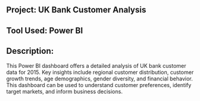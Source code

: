 ## Project: UK Bank Customer Analysis

## Tool Used: Power BI 

## Description:
This Power BI dashboard offers a detailed analysis of UK bank customer data for 2015. Key insights include regional customer distribution, customer growth trends, age demographics, gender diversity, and financial behavior. This dashboard can be used to understand customer preferences, identify target markets, and inform business decisions.


